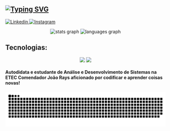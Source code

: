 ## [![Typing SVG](https://readme-typing-svg.demolab.com?font=Fira+Code&size=25&pause=1000&color=2ACA16&random=false&width=435&lines=Ol%C3%A1%2C+me+chamo+Rian+Fuzinelli;Eu+tenho+18+anos;Atualmente%2C+sou+estudante+de+An%C3%A1lise+e+Desenvolvimento+de+Sistemas)](https://git.io/typing-svg)

[![Linkedin](https://img.shields.io/badge/LinkedIn-0077B5?style=for-the-badge&logo=linkedin&logoColor=white) ](https://www.linkedin.com/in/rian-fuzinelli-645323249)
[![Instagram](https://img.shields.io/badge/Instagram-E4405F?style=for-the-badge&logo=instagram&logoColor=white) ](https://www.instagram.com/riancaioo_/)


<div align="center">
  <img src="https://github-readme-stats.vercel.app/api?username=fuzinelli500280&hide_title=false&hide_rank=false&show_icons=true&include_all_commits=true&count_private=true&disable_animations=false&theme=highcontrast&locale=en&hide_border=false&order=1" height="150" alt="stats graph"  />
  <img src="https://github-readme-stats.vercel.app/api/top-langs?username=fuzinelli500280&locale=en&hide_title=false&layout=compact&card_width=320&langs_count=5&theme=highcontrast&hide_border=false&order=2" height="150" alt="languages graph"  />
</div>


## Tecnologias:

<div align="center">
    <img src="https://skillicons.dev/icons?i=react,bootstrap,html,css,vscode,github,figma,mysql" />
    <img src="https://skillicons.dev/icons?i=javascript,cs,dotnet" /><br>
</div>


<h4>Autodidata e estudante de Análise e Desenvolvimento de Sistemas na ETEC Comendador João Rays aficionado por codificar e aprender coisas novas! </h4>

![Snake animation](https://github.com/fuzinelli500280/fuzinelli500280/blob/output/github-contribution-grid-snake.svg)
